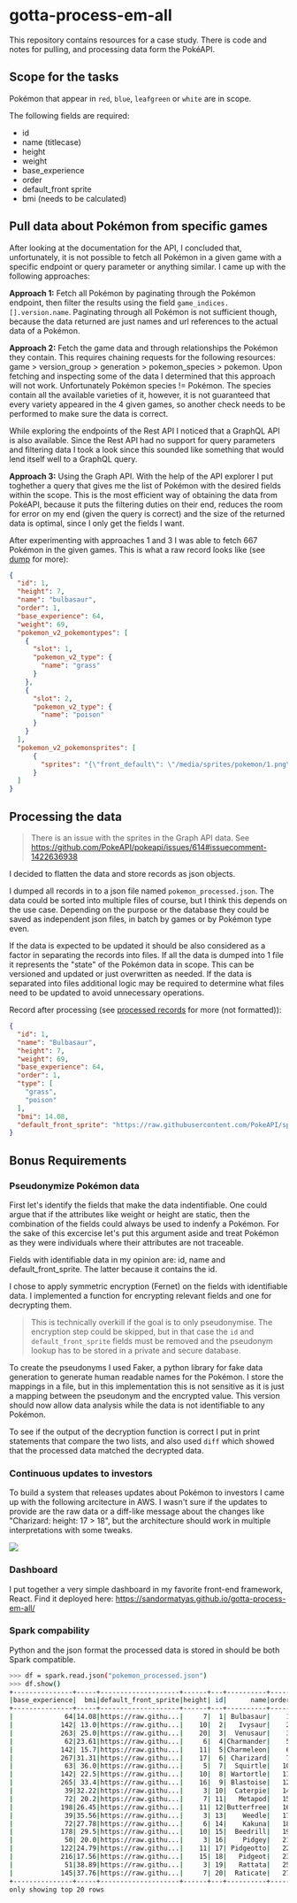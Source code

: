 # gotta-process-em-all

This repository contains resources for a case study. There is code and notes for pulling, and processing data form the PokéAPI.

## Scope for the tasks

Pokémon that appear in `red`, `blue`, `leafgreen` or `white` are in scope.

The following fields are required:
- id
- name (titlecase)
- height
- weight
- base_experience
- order
- default_front sprite
- bmi (needs to be calculated)


## Pull data about Pokémon from specific games

After looking at the documentation for the API, I concluded that, unfortunately, it is not possible to fetch all Pokémon in a given game with a specific endpoint or query parameter or anything similar. I came up with the following approaches:

**Approach 1:** Fetch all Pokémon by paginating through the Pokémon endpoint, then filter the results using the field `game_indices.[].version.name`. Paginating through all Pokémon is not sufficient though, because the data returned are just names and url references to the actual data of a Pokémon. 

**Approach 2:** Fetch the game data and through relationships the Pokémon they contain. This requires chaining requests for the following resources: game > version_group > generation > pokemon_species > pokemon. Upon fetching and inspecting some of the data I determined that this approach will not work. Unfortunately Pokémon species != Pokémon. The species contain all the available varieties of it, however, it is not guaranteed that every variety appeared in the 4 given games, so another check needs to be performed to make sure the data is correct.

While exploring the endpoints of the Rest API I noticed that a GraphQL API is also available. Since the Rest API had no support for query parameters and filtering data I took a look since this sounded like something that would lend itself well to a GraphQL query.

**Approach 3:** Using the Graph API. With the help of the API explorer I put toghether a query that gives me the list of Pokémon with the desired fields within the scope. This is the most efficient way of obtaining the data from PokéAPI, because it puts the filtering duties on their end, reduces the room for error on my end (given the query is correct) and the size of the returned data is optimal, since I only get the fields I want.

After experimenting with approaches 1 and 3 I was able to fetch 667 Pokémon in the given games. This is what a raw record looks like (see [dump](pokemon_gql_raw.json) for more):

```JSON
{
  "id": 1,
  "height": 7,
  "name": "bulbasaur",
  "order": 1,
  "base_experience": 64,
  "weight": 69,
  "pokemon_v2_pokemontypes": [
    {
      "slot": 1,
      "pokemon_v2_type": {
        "name": "grass"
      }
    },
    {
      "slot": 2,
      "pokemon_v2_type": {
        "name": "poison"
      }
    }
  ],
  "pokemon_v2_pokemonsprites": [
      {
        "sprites": "{\"front_default\": \"/media/sprites/pokemon/1.png\"}"
      }
  ]
} 
```

## Processing the data

> There is an issue with the sprites in the Graph API data. See https://github.com/PokeAPI/pokeapi/issues/614#issuecomment-1422636938

I decided to flatten the data and store records as json objects.

I dumped all records in to a json file named `pokemon_processed.json`. The data could be sorted into multiple files of course, but I think this depends on the use case. Depending on the purpose or the database they could be saved as independent json files, in batch by games or by Pokémon type even. 

If the data is expected to be updated it should be also considered as a factor in separating the records into files. If all the data is dumped into 1 file it represents the "state" of the Pokémon data in scope. This can be versioned and updated or just overwritten as needed. If the data is separated into files additional logic may be required to determine what files need to be updated to avoid unnecessary operations.

Record after processing (see [processed records](pokemon_processed.json) for more (not formatted)):

```JSON
{
  "id": 1,
  "name": "Bulbasaur",
  "height": 7,
  "weight": 69,
  "base_experience": 64,
  "order": 1,
  "type": [
    "grass",
    "poison"
  ],
  "bmi": 14.08,
  "default_front_sprite": "https://raw.githubusercontent.com/PokeAPI/sprites/master/sprites/pokemon/1.png"
}
```

## Bonus Requirements
### Pseudonymize Pokémon data

First let's identify the fields that make the data indentifiable. One could argue that if the attributes like weight or height are static, then the combination of the fields could always be used to indenfy a Pokémon. For the sake of this excercise let's put this argument aside and treat Pokémon as they were individuals where their attributes are not traceable.

Fields with identifiable data in my opinion are: id, name and default_front_sprite. The latter because it contains the id.

I chose to apply symmetric encryption (Fernet) on the fields with identifiable data. I implemented a function for encrypting relevant fields and one for decrypting them.

> This is technically overkill if the goal is to only pseudonymise. The encryption step could be skipped, but in that case the `id` and `default_front_sprite` fields must be removed and the pseudonym lookup has to be stored in a private and secure database.

To create the pseudonyms I used Faker, a python library for fake data generation to generate human readable names for the Pokémon. I store the mappings in a file, but in this implementation this is not sensitive as it is just a mapping between the pseudonym and the encrypted value. This version should now allow data analysis while the data is not identifiable to any Pokémon.

To see if the output of the decryption function is correct I put in print statements that compare the two lists, and also used `diff` which showed that the processed data matched the decrypted data.

### Continuous updates to investors

To build a system that releases updates about Pokémon to investors I came up with the following arcitecture in AWS. I wasn't sure if the updates to provide are the raw data or a diff-like message about the changes like "Charizard: height: 17 > 18", but the architecture should work in multiple interpretations with some tweaks.

<img src="investor_update_arch.svg">

### Dashboard

I put together a very simple dashboard in my favorite front-end framework, React. Find it deployed here: https://sandormatyas.github.io/gotta-process-em-all/

### Spark compability

Python and the json format the processed data is stored in should be both Spark compatible.

```sh
>>> df = spark.read.json("pokemon_processed.json")
>>> df.show()
+---------------+-----+--------------------+------+---+----------+-----+----------------+------+
|base_experience|  bmi|default_front_sprite|height| id|      name|order|            type|weight|
+---------------+-----+--------------------+------+---+----------+-----+----------------+------+
|             64|14.08|https://raw.githu...|     7|  1| Bulbasaur|    1| [grass, poison]|    69|
|            142| 13.0|https://raw.githu...|    10|  2|   Ivysaur|    2| [grass, poison]|   130|
|            263| 25.0|https://raw.githu...|    20|  3|  Venusaur|    3| [grass, poison]|  1000|
|             62|23.61|https://raw.githu...|     6|  4|Charmander|    5|          [fire]|    85|
|            142| 15.7|https://raw.githu...|    11|  5|Charmeleon|    6|          [fire]|   190|
|            267|31.31|https://raw.githu...|    17|  6| Charizard|    7|  [fire, flying]|   905|
|             63| 36.0|https://raw.githu...|     5|  7|  Squirtle|   10|         [water]|    90|
|            142| 22.5|https://raw.githu...|    10|  8| Wartortle|   11|         [water]|   225|
|            265| 33.4|https://raw.githu...|    16|  9| Blastoise|   12|         [water]|   855|
|             39|32.22|https://raw.githu...|     3| 10|  Caterpie|   14|           [bug]|    29|
|             72| 20.2|https://raw.githu...|     7| 11|   Metapod|   15|           [bug]|    99|
|            198|26.45|https://raw.githu...|    11| 12|Butterfree|   16|   [bug, flying]|   320|
|             39|35.56|https://raw.githu...|     3| 13|    Weedle|   17|   [bug, poison]|    32|
|             72|27.78|https://raw.githu...|     6| 14|    Kakuna|   18|   [bug, poison]|   100|
|            178| 29.5|https://raw.githu...|    10| 15|  Beedrill|   19|   [bug, poison]|   295|
|             50| 20.0|https://raw.githu...|     3| 16|    Pidgey|   21|[normal, flying]|    18|
|            122|24.79|https://raw.githu...|    11| 17| Pidgeotto|   22|[normal, flying]|   300|
|            216|17.56|https://raw.githu...|    15| 18|   Pidgeot|   23|[normal, flying]|   395|
|             51|38.89|https://raw.githu...|     3| 19|   Rattata|   25|        [normal]|    35|
|            145|37.76|https://raw.githu...|     7| 20|  Raticate|   27|        [normal]|   185|
+---------------+-----+--------------------+------+---+----------+-----+----------------+------+
only showing top 20 rows
```